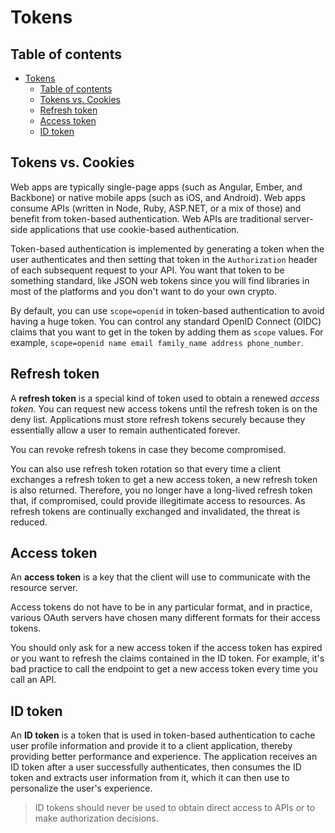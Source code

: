 # Tokens

## Table of contents

- [Tokens](#tokens)
  - [Table of contents](#table-of-contents)
  - [Tokens vs. Cookies](#tokens-vs-cookies)
  - [Refresh token](#refresh-token)
  - [Access token](#access-token)
  - [ID token](#id-token)

## Tokens vs. Cookies

Web apps are typically single-page apps (such as Angular, Ember, and Backbone) or native mobile apps (such as iOS, and Android). Web apps consume APIs (written in Node, Ruby, ASP.NET, or a mix of those) and benefit from token-based authentication. Web APIs are traditional server-side applications that use cookie-based authentication.

Token-based authentication is implemented by generating a token when the user authenticates and then setting that token in the `Authorization` header of each subsequent request to your API. You want that token to be something standard, like JSON web tokens since you will find libraries in most of the platforms and you don't want to do your own crypto.

By default, you can use `scope=openid` in token-based authentication to avoid having a huge token. You can control any standard OpenID Connect (OIDC) claims that you want to get in the token by adding them as `scope` values. For example, `scope=openid name email family_name address phone_number`.

## Refresh token

A **refresh token** is a special kind of token used to obtain a renewed *access token*. You can request new access tokens until the refresh token is on the deny list. Applications must store refresh tokens securely because they essentially allow a user to remain authenticated forever.

You can revoke refresh tokens in case they become compromised.

You can also use refresh token rotation so that every time a client exchanges a refresh token to get a new access token, a new refresh token is also returned. Therefore, you no longer have a long-lived refresh token that, if compromised, could provide illegitimate access to resources. As refresh tokens are continually exchanged and invalidated, the threat is reduced.

## Access token

An **access token** is a key that the client will use to communicate with the resource server.

Access tokens do not have to be in any particular format, and in practice, various OAuth servers have chosen many different formats for their access tokens.

You should only ask for a new access token if the access token has expired or you want to refresh the claims contained in the ID token. For example, it's bad practice to call the endpoint to get a new access token every time you call an API.

## ID token

An **ID token** is a token that is used in token-based authentication to cache user profile information and provide it to a client application, thereby providing better performance and experience. The application receives an ID token after a user successfully authenticates, then consumes the ID token and extracts user information from it, which it can then use to personalize the user's experience.

> ID tokens should never be used to obtain direct access to APIs or to make authorization decisions.
